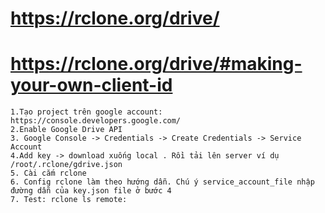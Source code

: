 # https://rclone.org/drive/
# https://rclone.org/drive/#making-your-own-client-id
```
1.Tạo project trên google account: https://console.developers.google.com/
2.Enable Google Drive API 
3. Google Console -> Credentials -> Create Credentials -> Service Account
4.Add key -> download xuống local . Rồi tải lên server ví dụ /root/.rclone/gdrive.json
5. Cài cắm rclone
6. Config rclone làm theo hướng dẫn. Chú ý service_account_file nhập đường dẫn của key.json file ở bước 4
7. Test: rclone ls remote: 
```
